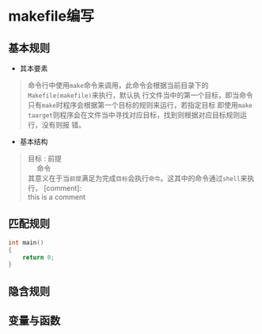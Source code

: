 makefile编写
===
基本规则<br>
---
* 其本要素
> 命令行中使用`make`命令来调用，此命令会根据当前目录下的`Makefile(makefile)`来执行，默认执
行文件当中的第一个目标，即当命令只有`make`时程序会根据第一个目标的规则来运行，若指定目标
即使用`make taarget`则程序会在文件当中寻找对应目标，找到则根据对应目标规则运行，没有则报
错。
* 基本结构
> 目标 : 前提<br>
> &emsp; 命令<br>
其意义在于当`前提`满足为完成`目标`会执行`命令`。这其中的命令通过`shell`来执行，
[comment]:	
	this is a comment

匹配规则
---
```c 
int main()
{
	return 0;
}
```
隐含规则
---
变量与函数
---
